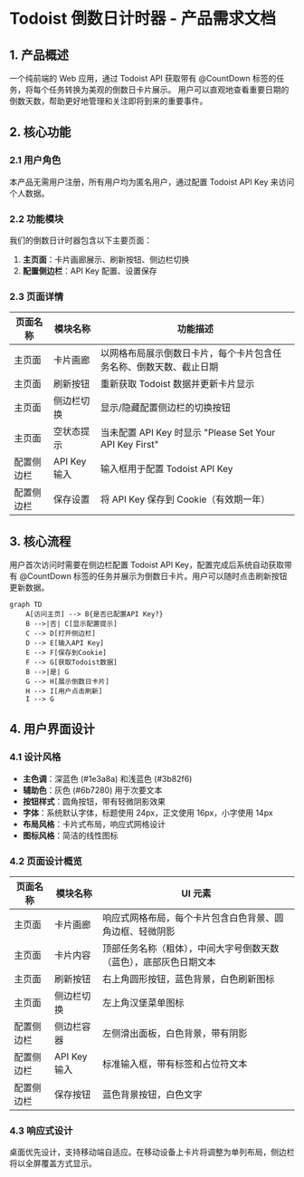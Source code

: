 # Todoist 倒数日计时器 - 产品需求文档

## 1. 产品概述

一个纯前端的 Web 应用，通过 Todoist API 获取带有 @CountDown 标签的任务，将每个任务转换为美观的倒数日卡片展示。
用户可以直观地查看重要日期的倒数天数，帮助更好地管理和关注即将到来的重要事件。

## 2. 核心功能

### 2.1 用户角色
本产品无需用户注册，所有用户均为匿名用户，通过配置 Todoist API Key 来访问个人数据。

### 2.2 功能模块

我们的倒数日计时器包含以下主要页面：
1. **主页面**：卡片画廊展示、刷新按钮、侧边栏切换
2. **配置侧边栏**：API Key 配置、设置保存

### 2.3 页面详情

| 页面名称 | 模块名称 | 功能描述 |
|----------|----------|----------|
| 主页面 | 卡片画廊 | 以网格布局展示倒数日卡片，每个卡片包含任务名称、倒数天数、截止日期 |
| 主页面 | 刷新按钮 | 重新获取 Todoist 数据并更新卡片显示 |
| 主页面 | 侧边栏切换 | 显示/隐藏配置侧边栏的切换按钮 |
| 主页面 | 空状态提示 | 当未配置 API Key 时显示 "Please Set Your API Key First" |
| 配置侧边栏 | API Key 输入 | 输入框用于配置 Todoist API Key |
| 配置侧边栏 | 保存设置 | 将 API Key 保存到 Cookie（有效期一年） |

## 3. 核心流程

用户首次访问时需要在侧边栏配置 Todoist API Key，配置完成后系统自动获取带有 @CountDown 标签的任务并展示为倒数日卡片。用户可以随时点击刷新按钮更新数据。

```mermaid
graph TD
    A[访问主页] --> B{是否已配置API Key?}
    B -->|否| C[显示配置提示]
    C --> D[打开侧边栏]
    D --> E[输入API Key]
    E --> F[保存到Cookie]
    F --> G[获取Todoist数据]
    B -->|是| G
    G --> H[展示倒数日卡片]
    H --> I[用户点击刷新]
    I --> G
```

## 4. 用户界面设计

### 4.1 设计风格

- **主色调**：深蓝色 (#1e3a8a) 和浅蓝色 (#3b82f6)
- **辅助色**：灰色 (#6b7280) 用于次要文本
- **按钮样式**：圆角按钮，带有轻微阴影效果
- **字体**：系统默认字体，标题使用 24px，正文使用 16px，小字使用 14px
- **布局风格**：卡片式布局，响应式网格设计
- **图标风格**：简洁的线性图标

### 4.2 页面设计概览

| 页面名称 | 模块名称 | UI 元素 |
|----------|----------|----------|
| 主页面 | 卡片画廊 | 响应式网格布局，每个卡片包含白色背景、圆角边框、轻微阴影 |
| 主页面 | 卡片内容 | 顶部任务名称（粗体），中间大字号倒数天数（蓝色），底部灰色日期文本 |
| 主页面 | 刷新按钮 | 右上角圆形按钮，蓝色背景，白色刷新图标 |
| 主页面 | 侧边栏切换 | 左上角汉堡菜单图标 |
| 配置侧边栏 | 侧边栏容器 | 左侧滑出面板，白色背景，带有阴影 |
| 配置侧边栏 | API Key 输入 | 标准输入框，带有标签和占位符文本 |
| 配置侧边栏 | 保存按钮 | 蓝色背景按钮，白色文字 |

### 4.3 响应式设计

桌面优先设计，支持移动端自适应。在移动设备上卡片将调整为单列布局，侧边栏将以全屏覆盖方式显示。